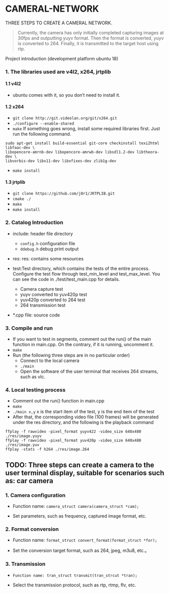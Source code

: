 # CAMERAL-NETWORK
THREE STEPS TO CREATE A CAMERAL NETWORK.

> Currently, the camera has only initially completed capturing images at 30fps and outputting yuyv format. Then the format is converted, yuyv is converted to 264. Finally, it is transmitted to the target host using rtp.

Project introduction (development platform ubuntu 18)

### 1. The libraries used are v4l2, x264, jrtplib

#### 1.1 v4l2

* ubuntu comes with it, so you don’t need to install it.

#### 1.2 x264

* `git clone http://git.videolan.org/git/x264.git`
* `./configure --enable-shared`
* `make` If something goes wrong, install some required libraries first. Just run the following command.
```
sudo apt-get install build-essential git-core checkinstall texi2html libfaac-dev \
libopencore-amrnb-dev libopencore-amrwb-dev libsdl1.2-dev libtheora-dev \
libvorbis-dev libx11-dev libxfixes-dev zlib1g-dev
```
* `make install`

#### 1.3 jrtplib

* `git clone https://github.com/j0r1/JRTPLIB.git`
* `cmake ./`
* `make` 
* `make install`

### 2. Catalog Introduction

* include: header file directory
    * `config.h` configuration file
    * `ddebug.h` debug print output

* res: res: contains some resources

* test:Test directory, which contains the tests of the entire process. Configure the test flow through test_min_level and test_max_level. You can see the code in ./test/test_main.cpp for details.
    * Camera capture test
    * yuyv converted to yuv420p test
    * yuv420p converted to 264 test
    * 264 transmission test

* *.cpp file: source code

### 3. Compile and run

* If you want to test in segments, comment out the run() of the main function in main.cpp. On the contrary, if it is running, uncomment it.
* `make`
* Run (the following three steps are in no particular order)
    * Connect to the local camera
    * `./main`
    * Open the software of the user terminal that receives 264 streams, such as vlc.

### 4. Local testing process

* Comment out the run() function in main.cpp
* `make`
* `./main x,y` x is the start item of the test, y is the end item of the test
* After that, the corresponding video file (100 frames) will be generated under the res directory, and the following is the playback command

```
ffplay -f rawvideo -pixel_format yuyv422 -video_size 640x480 ./res/image.yuyv
ffplay -f rawvideo -pixel_format yuv420p -video_size 640x480 ./res/image.yuv
ffplay -stats -f h264 ./res/image.264
```


## TODO: Three steps can create a camera to the user terminal display, suitable for scenarios such as: car camera

### 1.  Camera configuration

* Function name: `camera_struct camera(camera_struct *cam);`

* Set parameters, such as frequency, captured image format, etc.

### 2. Format conversion

* Function name: `format_struct convert_format(format_struct *for);`

* Set the conversion target format, such as 264, jpeg, m3u8, etc.。

### 3. Transmission

* `Function name: tran_struct transmit(tran_strcut *tran);`

* Select the transmission protocol, such as rtp, rtmp, flv, etc.





